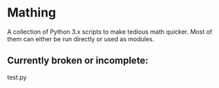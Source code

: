 # Mathing
A collection of Python 3.x scripts to make tedious math quicker.
Most of them can either be run directly or used as modules.

## Currently broken or incomplete:
test.py
